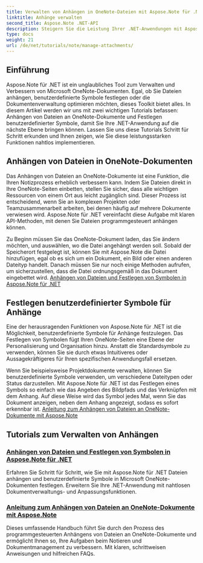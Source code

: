 ```yaml
---
title: Verwalten von Anhängen in OneNote-Dateien mit Aspose.Note für .NET
linktitle: Anhänge verwalten
second_title: Aspose.Note .NET-API
description: Steigern Sie die Leistung Ihrer .NET-Anwendungen mit Aspose.Note. Entdecken Sie Tutorials zum Anhängen von Dateien, Festlegen von Symbolen und Abrufen von Anhängen für eine verbesserte Entwicklung.
type: docs
weight: 21
url: /de/net/tutorials/note/manage-attachments/
---
```

## Einführung

Aspose.Note für .NET ist ein unglaubliches Tool zum Verwalten und Verbessern von Microsoft OneNote-Dokumenten. Egal, ob Sie Dateien anhängen, benutzerdefinierte Symbole festlegen oder die Dokumentenverwaltung optimieren möchten, dieses Toolkit bietet alles. In diesem Artikel werden wir uns mit zwei wichtigen Tutorials befassen: Anhängen von Dateien an OneNote-Dokumente und Festlegen benutzerdefinierter Symbole, damit Sie Ihre .NET-Anwendung auf die nächste Ebene bringen können. Lassen Sie uns diese Tutorials Schritt für Schritt erkunden und Ihnen zeigen, wie Sie diese leistungsstarken Funktionen nahtlos implementieren.

## Anhängen von Dateien in OneNote-Dokumenten  
Das Anhängen von Dateien an OneNote-Dokumente ist eine Funktion, die Ihren Notizprozess erheblich verbessern kann. Indem Sie Dateien direkt in Ihre OneNote-Seiten einbetten, stellen Sie sicher, dass alle wichtigen Ressourcen von einem Ort aus leicht zugänglich sind. Dieser Prozess ist entscheidend, wenn Sie an komplexen Projekten oder Teamzusammenarbeit arbeiten, bei denen häufig auf mehrere Dokumente verwiesen wird. Aspose.Note für .NET vereinfacht diese Aufgabe mit klaren API-Methoden, mit denen Sie Dateien programmgesteuert anhängen können.

Zu Beginn müssen Sie das OneNote-Dokument laden, das Sie ändern möchten, und auswählen, wo die Datei angehängt werden soll. Sobald der Speicherort festgelegt ist, können Sie mit Aspose.Note die Datei hinzufügen, egal ob es sich um ein Dokument, ein Bild oder einen anderen Dateityp handelt. Danach müssen Sie nur noch einige Methoden aufrufen, um sicherzustellen, dass die Datei ordnungsgemäß in das Dokument eingebettet wird.
[Anhängen von Dateien und Festlegen von Symbolen in Aspose.Note für .NET](./attaching-files-setting-icons/)

## Festlegen benutzerdefinierter Symbole für Anhänge  
Eine der herausragenden Funktionen von Aspose.Note für .NET ist die Möglichkeit, benutzerdefinierte Symbole für Anhänge festzulegen. Das Festlegen von Symbolen fügt Ihren OneNote-Seiten eine Ebene der Personalisierung und Organisation hinzu. Anstatt die Standardsymbole zu verwenden, können Sie sie durch etwas Intuitiveres oder Aussagekräftigeres für Ihren spezifischen Anwendungsfall ersetzen.

Wenn Sie beispielsweise Projektdokumente verwalten, können Sie benutzerdefinierte Symbole verwenden, um verschiedene Dateitypen oder Status darzustellen. Mit Aspose.Note für .NET ist das Festlegen eines Symbols so einfach wie das Angeben des Bildpfads und das Verknüpfen mit dem Anhang. Auf diese Weise wird das Symbol jedes Mal, wenn Sie das Dokument anzeigen, neben dem Anhang angezeigt, sodass es sofort erkennbar ist.
[Anleitung zum Anhängen von Dateien an OneNote-Dokumente mit Aspose.Note](./attach-file-in-one-note-documents/)

## Tutorials zum Verwalten von Anhängen
### [Anhängen von Dateien und Festlegen von Symbolen in Aspose.Note für .NET](./attaching-files-setting-icons/)
Erfahren Sie Schritt für Schritt, wie Sie mit Aspose.Note für .NET Dateien anhängen und benutzerdefinierte Symbole in Microsoft OneNote-Dokumenten festlegen. Erweitern Sie Ihre .NET-Anwendung mit nahtlosen Dokumentverwaltungs- und Anpassungsfunktionen.
### [Anleitung zum Anhängen von Dateien an OneNote-Dokumente mit Aspose.Note](./attach-file-in-one-note-documents/)
Dieses umfassende Handbuch führt Sie durch den Prozess des programmgesteuerten Anhängens von Dateien an OneNote-Dokumente und ermöglicht Ihnen so, Ihre Aufgaben beim Notieren und Dokumentmanagement zu verbessern. Mit klaren, schrittweisen Anweisungen und hilfreichen FAQs.